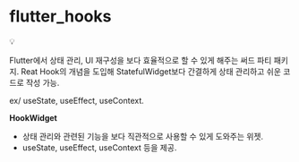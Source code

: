# flutter_hooks

<aside>
💡

Flutter에서 상태 관리, UI 재구성을 보다 효율적으로 할 수 있게 해주는 써드 파티 패키지.
Reat Hook의 개념을 도입해 StatefulWidget보다 간결하게 상태 관리하고 쉬운 코드로 작성 가능.

ex/ useState, useEffect, useContext.

</aside>

**HookWidget**

- 상태 관리와 관련된 기능을 보다 직관적으로 사용할 수 있게 도와주는 위젯.
- useState, useEffect, useContext 등을 제공.